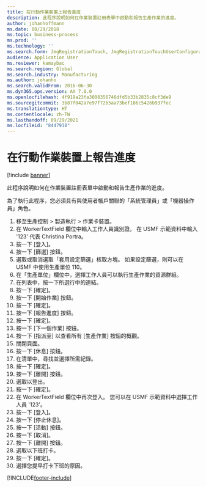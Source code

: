 ```yaml
---
title: 在行動作業裝置上報告進度
description: 此程序說明如何在作業裝置註冊表單中啟動和報告生產作業的進度。
author: johanhoffmann
ms.date: 08/29/2018
ms.topic: business-process
ms.prod: ''
ms.technology: ''
ms.search.form: JmgRegistrationTouch, JmgRegistrationTouchUserConfiguration, JmgRegistrationTouchStart, JmgRegistrationTouchReportFeedback, JmgRegistrationTouchAssignedJobs, JmgRegistrationTouchBreak, JmgRegistrationTouchLeave, JmgRegistrationTouchIndirectActivity, JmgDialogForm, JmgRegistrationTouchReportProgress, JmgFeedbackWizard, JmgJobBundleProdFeedback
audience: Application User
ms.reviewer: kamaybac
ms.search.region: Global
ms.search.industry: Manufacturing
ms.author: johanho
ms.search.validFrom: 2016-06-30
ms.dyn365.ops.version: AX 7.0.0
ms.openlocfilehash: 4f919a23fa3008356746dfd5b33b2835c8cf3de9
ms.sourcegitcommit: 3b87f042a7e97f72b5aa73bef186c5426b937fec
ms.translationtype: HT
ms.contentlocale: zh-TW
ms.lasthandoff: 09/29/2021
ms.locfileid: "8447918"
---
```

# <a name="report-progress-on-a-mobile-job-device"></a>在行動作業裝置上報告進度

[!include [banner](../../includes/banner.md)]

此程序說明如何在作業裝置註冊表單中啟動和報告生產作業的進度。



為了執行此程序，您必須具有與使用者帳戶關聯的「系統管理員」或「機器操作員」角色。

1. 移至生產控制 > 製造執行 > 作業卡裝置。
2. 在 WorkerTextField 欄位中輸入工作人員識別證。 在 USMF 示範資料中輸入 '123' 代表 Christina Portra。
3. 按一下 [登入]。
4. 按一下 [篩選] 按鈕。
5. 選取或取消選取「套用設定篩選」核取方塊。 如果設定篩選，則可以在 USMF 中使用生產單位 110。
6. 在「生產單位」欄位中，選擇工作人員可以執行生產作業的資源群組。
7. 在列表中，按一下所選行中的連結。
8. 按一下 [確定]。
9. 按一下 [開始作業] 按鈕。
10. 按一下 [確定]。
11. 按一下 [報告進度] 按鈕。
12. 按一下 [確定]。
13. 按一下 [下一個作業] 按鈕。
14. 按一下 [指派至] 以查看所有 [生產作業] 按鈕的概觀。
15. 關閉頁面。
16. 按一下 [休息] 按鈕。
17. 在清單中，尋找並選擇所需紀錄。
18. 按一下 [確定]。
19. 按一下 [離開] 按鈕。
20. 選取以登出。
21. 按一下 [確定]。
22. 在 WorkerTextField 欄位中再次登入。 您可以在 USMF 示範資料中選擇工作人員 '123'。
23. 按一下 [登入]。
24. 按一下 [停止休息]。
25. 按一下 [活動] 按鈕。
26. 按一下 [取消]。
27. 按一下 [離開] 按鈕。
28. 選取以下班打卡。
29. 按一下 [確定]。
30. 選擇您提早打卡下班的原因。



[!INCLUDE[footer-include](../../../includes/footer-banner.md)]
